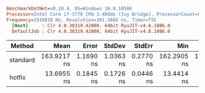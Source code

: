 ``` ini

BenchmarkDotNet=v0.10.4, OS=Windows 10.0.10586
Processor=Intel Core i7-3770 CPU 3.40GHz (Ivy Bridge), ProcessorCount=8
Frequency=3316018 Hz, Resolution=301.5665 ns, Timer=TSC
  [Host]     : Clr 4.0.30319.42000, 64bit RyuJIT-v4.6.1086.0
  DefaultJob : Clr 4.0.30319.42000, 64bit RyuJIT-v4.6.1086.0


```
 |   Method |        Mean |     Error |    StdDev |    StdErr |         Min |          Q1 |      Median |          Q3 |         Max |        Op/s | Scaled | ScaledSD |  Gen 0 | Allocated |
 |--------- |------------:|----------:|----------:|----------:|------------:|------------:|------------:|------------:|------------:|------------:|-------:|---------:|-------:|----------:|
 | standard | 163.9217 ns | 1.1690 ns | 1.0363 ns | 0.2770 ns | 162.2905 ns | 163.2500 ns | 163.9897 ns | 164.2455 ns | 166.1290 ns |  6100474.03 |   1.00 |     0.00 | 0.0082 |   0.05 kB |
 |   hotfix |  13.6955 ns | 0.1845 ns | 0.1726 ns | 0.0446 ns |  13.4414 ns |  13.5638 ns |  13.6645 ns |  13.8179 ns |  14.1367 ns | 73016769.35 |   0.08 |     0.00 |      - |      0 kB |
